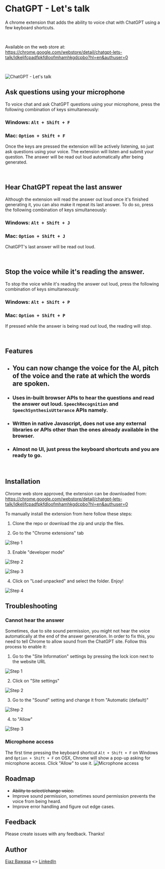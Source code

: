 
# ChatGPT - Let's talk

A chrome extension that adds the ability to voice chat with ChatGPT using a few keyboard shortcuts.

&nbsp;
&nbsp;

Available on the web store at: https://chrome.google.com/webstore/detail/chatgpt-lets-talk/ldkeljfcpadfpkfdloofmhamhkgdcpbo?hl=en&authuser=0

&nbsp;
&nbsp;

![ChatGPT - Let's talk](./images/popup-screenshot-voice-added.png)

## Ask questions using your microphone
To voice chat and ask ChatGPT questions using your microphone, press the following combination of keys simultaneously:

### **Windows**: `Alt + Shift + F`

### **Mac**: `Option + Shift + F`

Once the keys are pressed the extension will be actively listening, so just ask questions using your voice. The extension will listen and submit your question. The answer will be read out loud automatically after being generated.

&nbsp;
&nbsp;


## Hear ChatGPT repeat the last answer
Although the extension will read the answer out loud once it's finished generating it, you can also make it repeat its last answer. To do so, press the following combination of keys simultaneously:

### **Windows**: `Alt + Shift + J`

### **Mac**: `Option + Shift + J`


ChatGPT's last answer will be read out loud.

&nbsp;
&nbsp;

## Stop the voice while it's reading the answer.
To stop the voice while it's reading the answer out loud, press the following combination of keys simultaneously:

### **Windows**: `Alt + Shift + P`

### **Mac**: `Option + Shift + P`


If pressed while the answer is being read out loud, the reading will stop.

&nbsp;
&nbsp;


## Features
- ## You can now change the voice for the AI, pitch of the voice and the rate at which the words are spoken.
- ### Uses in-built browser APIs to hear the questions and read the answer out loud. `SpeechRecognition` and `SpeechSynthesisUtterance` APIs namely.
- ### Written in native Javascript, does not use any external libraries or APIs other than the ones already available in the browser.
- ### Almost no UI, just press the keyboard shortcuts and you are ready to go.

&nbsp;
&nbsp;

## Installation
Chrome web store approved, the extension can be downloaded from: https://chrome.google.com/webstore/detail/chatgpt-lets-talk/ldkeljfcpadfpkfdloofmhamhkgdcpbo?hl=en&authuser=0


To manually install the extension from here follow these steps:

1. Clone the repo or download the zip and unzip the files.

2. Go to the "Chrome extensions" tab

![Step 1](/images/install-1.png)

3. Enable "developer mode"

![Step 2](/images/install-2.png)

![Step 3](/images/install-4.png)

4. Click on "Load unpacked" and select the folder. Enjoy!

![Step 4](/images/install-5.png)


## Troubleshooting
### Cannot hear the answer
Sometimes, due to site sound permission, you might not hear the voice automatically at the end of the answer generation. In order to fix this, you need to tell Chrome to allow sound from the ChatGPT site. Follow this process to enable it:

1. Go to the "Site Information" settings by pressing the lock icon next to the website URL

![Step 1](/images/0.png)

2. Click on "Site settings"

![Step 2](/images/1.png)

3. Go to the "Sound" setting and change it from "Automatic (default)"

![Step 2](/images/2.png)

4. to "Allow"

![Step 3](/images/3.png)

### Microphone access

The first time pressing the keyboard shortcut `Alt + Shift + F` on Windows and `Option + Shift + F` on OSX, Chrome will show a pop-up asking for microphone access. Click "Allow" to use it.
![Microphone access](/images/install-mic-access.png)



## Roadmap

- ~~Ability to select/change voice.~~
- Improve sound permission, sometimes sound permission prevents the voice from being heard.
- Improve error handling and figure out edge cases.

## Feedback
Please create issues with any feedback. Thanks!

## Author
[Ejaz Bawasa](https://zaje.me/) <> [LinkedIn](https://www.linkedin.com/in/ejazbawasa/)
